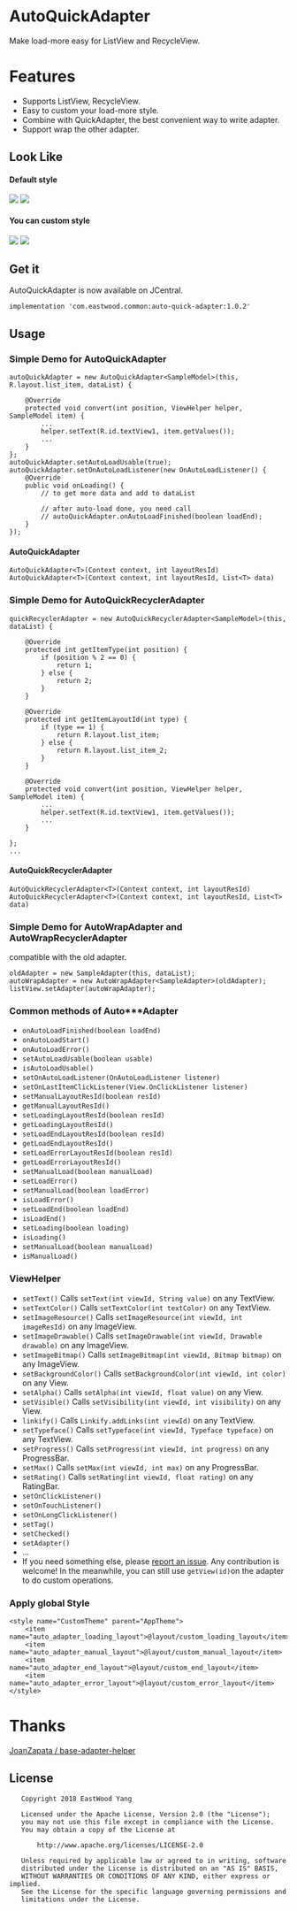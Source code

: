 # AutoQuickAdapter
Make load-more easy for ListView and RecycleView.

# Features
* Supports ListView, RecycleView.
* Easy to custom your load-more style.
* Combine with QuickAdapter, the best convenient way to write adapter.
* Support wrap the other adapter.

## Look Like
#### Default style
<img src='https://github.com/EastWoodYang/AutoQuickAdapter/blob/master/picture/1.png'/>

<img src='https://github.com/EastWoodYang/AutoQuickAdapter/blob/master/picture/1.gif'/>

#### You can custom style
<img src='https://github.com/EastWoodYang/AutoQuickAdapter/blob/master/picture/2.png'/>

<img src='https://github.com/EastWoodYang/AutoQuickAdapter/blob/master/picture/2.gif'/>

## Get it
AutoQuickAdapter is now available on JCentral.

    implementation 'com.eastwood.common:auto-quick-adapter:1.0.2'


## Usage

### Simple Demo for AutoQuickAdapter

    autoQuickAdapter = new AutoQuickAdapter<SampleModel>(this, R.layout.list_item, dataList) {

        @Override
        protected void convert(int position, ViewHelper helper, SampleModel item) {
            ...
            helper.setText(R.id.textView1, item.getValues());
            ...
        }
    };
    autoQuickAdapter.setAutoLoadUsable(true);
    autoQuickAdapter.setOnAutoLoadListener(new OnAutoLoadListener() {
        @Override
        public void onLoading() {
            // to get more data and add to dataList
            
            // after auto-load done, you need call
            // autoQuickAdapter.onAutoLoadFinished(boolean loadEnd);
        }
    });

#### AutoQuickAdapter

    AutoQuickAdapter<T>(Context context, int layoutResId)
    AutoQuickAdapter<T>(Context context, int layoutResId, List<T> data)
    
    
### Simple Demo for AutoQuickRecyclerAdapter

    quickRecyclerAdapter = new AutoQuickRecyclerAdapter<SampleModel>(this, dataList) {
        
        @Override
        protected int getItemType(int position) {
            if (position % 2 == 0) {
                return 1;
            } else {
                return 2;
            }
        }
     
        @Override
        protected int getItemLayoutId(int type) {
            if (type == 1) {
                return R.layout.list_item;
            } else {
                return R.layout.list_item_2;
            }
        }
     
        @Override
        protected void convert(int position, ViewHelper helper, SampleModel item) {
            ...
            helper.setText(R.id.textView1, item.getValues());
            ...
        }
        
    };
    ...

#### AutoQuickRecyclerAdapter
    
    AutoQuickRecyclerAdapter<T>(Context context, int layoutResId)
    AutoQuickRecyclerAdapter<T>(Context context, int layoutResId, List<T> data)


### Simple Demo for AutoWrapAdapter and AutoWrapRecyclerAdapter
compatible with the old adapter.

    oldAdapter = new SampleAdapter(this, dataList);
    autoWrapAdapter = new AutoWrapAdapter<SampleAdapter>(oldAdapter);
    listView.setAdapter(autoWrapAdapter);

###  Common methods of Auto***Adapter

* ```onAutoLoadFinished(boolean loadEnd)```
* ```onAutoLoadStart()```
* ```onAutoLoadError()```
* ```setAutoLoadUsable(boolean usable)```
* ```isAutoLoadUsable()```
* ```setOnAutoLoadListener(OnAutoLoadListener listener)```
* ```setOnLastItemClickListener(View.OnClickListener listener)```
* ```setManualLayoutResId(boolean resId)```
* ```getManualLayoutResId()```
* ```setLoadingLayoutResId(boolean resId)```
* ```getLoadingLayoutResId()```
* ```setLoadEndLayoutResId(boolean resId)```
* ```getLoadEndLayoutResId()```
* ```setLoadErrorLayoutResId(boolean resId)```
* ```getLoadErrorLayoutResId()```
* ```setManualLoad(boolean manualLoad)```
* ```setLoadError()```
* ```setManualLoad(boolean loadError)```
* ```isLoadError()```
* ```setLoadEnd(boolean loadEnd)```
* ```isLoadEnd()```
* ```setLoading(boolean loading)```
* ```isLoading()```
* ```setManualLoad(boolean manualLoad)```
* ```isManualLoad()```

### ViewHelper
* ```setText()``` Calls ```setText(int viewId, String value)``` on any TextView.
* ```setTextColor()``` Calls ```setTextColor(int textColor)``` on any TextView.
* ```setImageResource()``` Calls ```setImageResource(int viewId, int imageResId)``` on any ImageView.
* ```setImageDrawable()``` Calls ```setImageDrawable(int viewId, Drawable drawable)``` on any ImageView.
* ```setImageBitmap()``` Calls ```setImageBitmap(int viewId, Bitmap bitmap)``` on any ImageView.
* ```setBackgroundColor()``` Calls ```setBackgroundColor(int viewId, int color)``` on any View.
* ```setAlpha()``` Calls ```setAlpha(int viewId, float value)``` on any View.
* ```setVisible()``` Calls ```setVisibility(int viewId, int visibility)``` on any View.
* ```linkify()``` Calls ```Linkify.addLinks(int viewId)``` on any TextView.
* ```setTypeface()``` Calls ```setTypeface(int viewId, Typeface typeface)``` on any TextView.
* ```setProgress()``` Calls ```setProgress(int viewId, int progress)``` on any ProgressBar.
* ```setMax()``` Calls ```setMax(int viewId, int max)``` on any ProgressBar.
* ```setRating()``` Calls ```setRating(int viewId, float rating)``` on any RatingBar.
* ```setOnClickListener()```
* ```setOnTouchListener()```
* ```setOnLongClickListener()```
* ```setTag()```
* ```setChecked()```
* ```setAdapter()```
* ...
* If you need something else, please [report an issue](https://github.com/EastWoodYang/AutoQuickAdapter/issues). Any contribution is welcome! In the meanwhile, you can still use ```getView(id)```on the adapter to do custom operations.

### Apply global Style

    <style name="CustomTheme" parent="AppTheme">
        <item name="auto_adapter_loading_layout">@layout/custom_loading_layout</item>
        <item name="auto_adapter_manual_layout">@layout/custom_manual_layout</item>
        <item name="auto_adapter_end_layout">@layout/custom_end_layout</item>
        <item name="auto_adapter_error_layout">@layout/custom_error_layout</item>
    </style>


# Thanks
[JoanZapata / base-adapter-helper](https://github.com/JoanZapata/base-adapter-helper)   


## License
```
   Copyright 2018 EastWood Yang

   Licensed under the Apache License, Version 2.0 (the "License");
   you may not use this file except in compliance with the License.
   You may obtain a copy of the License at

       http://www.apache.org/licenses/LICENSE-2.0

   Unless required by applicable law or agreed to in writing, software
   distributed under the License is distributed on an "AS IS" BASIS,
   WITHOUT WARRANTIES OR CONDITIONS OF ANY KIND, either express or implied.
   See the License for the specific language governing permissions and
   limitations under the License.
```
